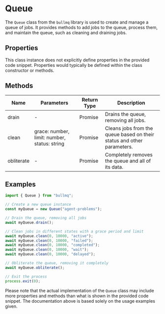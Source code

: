 # Queue

The `Queue` class from the `bullmq` library is used to create and manage a queue of jobs. It provides methods to add jobs to the queue, process them, and maintain the queue, such as cleaning and draining jobs.

## Properties

This class instance does not explicitly define properties in the provided code snippet. Properties would typically be defined within the class constructor or methods.

## Methods

| Name       | Parameters                  | Return Type | Description                                      |
|------------|-----------------------------|-------------|--------------------------------------------------|
| drain      | -                           | Promise<void> | Drains the queue, removing all jobs.             |
| clean      | grace: number, limit: number, status: string | Promise<void> | Cleans jobs from the queue based on their status and other parameters. |
| obliterate | -                           | Promise<void> | Completely removes the queue and all of its data. |

## Examples

```typescript
import { Queue } from "bullmq";

// Create a new queue instance
const myQueue = new Queue("agent-problems");

// Drain the queue, removing all jobs
await myQueue.drain();

// Clean jobs in different states with a grace period and limit
await myQueue.clean(0, 10000, "active");
await myQueue.clean(0, 10000, "failed");
await myQueue.clean(0, 10000, "completed");
await myQueue.clean(0, 10000, "wait");
await myQueue.clean(0, 10000, "delayed");

// Obliterate the queue, removing it completely
await myQueue.obliterate();

// Exit the process
process.exit(0);
```

Please note that the actual implementation of the `Queue` class may include more properties and methods than what is shown in the provided code snippet. The documentation above is based solely on the usage examples given.